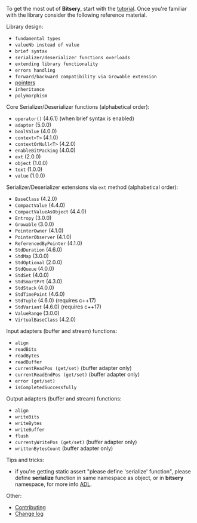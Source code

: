 To get the most out of **Bitsery**, start with the [tutorial](tutorial/README.md).
Once you're familiar with the library consider the following reference material.

Library design:
* `fundamental types`
* `valueNb instead of value`
* `brief syntax`
* `serializer/deserializer functions overloads`
* `extending library functionality`
* `errors handling`
* `forward/backward compatibility via Growable extension`
* [pointers](design/pointers.md)
* `inheritance`
* `polymorphism`


Core Serializer/Deserializer functions (alphabetical order):
* `operator()` (4.6.1) (when brief syntax is enabled)
* `adapter` (5.0.0)
* `boolValue` (4.0.0)
* `context<T>` (4.1.0)
* `contextOrNull<T>` (4.2.0)
* `enableBitPacking` (4.0.0)
* `ext` (2.0.0)
* `object` (1.0.0)
* `text` (1.0.0)
* `value` (1.0.0)

Serializer/Deserializer extensions via `ext` method (alphabetical order):
* `BaseClass` (4.2.0)
* `CompactValue` (4.4.0)
* `CompactValueAsObject` (4.4.0)
* `Entropy` (3.0.0)
* `Growable` (3.0.0)
* `PointerOwner` (4.1.0)
* `PointerObserver` (4.1.0)
* `ReferencedByPointer` (4.1.0)
* `StdDuration` (4.6.0)
* `StdMap` (3.0.0)
* `StdOptional` (2.0.0)
* `StdQueue` (4.0.0)
* `StdSet` (4.0.0)
* `StdSmartPrt` (4.3.0)
* `StdStack` (4.0.0)
* `StdTimePoint` (4.6.0)
* `StdTuple` (4.6.0) (requires c++17)
* `StdVariant` (4.6.0) (requires c++17)
* `ValueRange` (3.0.0)
* `VirtualBaseClass` (4.2.0)

Input adapters (buffer and stream) functions:
* `align`
* `readBits`
* `readBytes`
* `readBuffer`
* `currentReadPos (get/set)` (buffer adapter only)
* `currentReadEndPos (get/set)` (buffer adapter only)
* `error (get/set)`
* `isCompletedSuccessfully`

Output adapters (buffer and stream) functions:
* `align`
* `writeBits`
* `writeBytes`
* `writeBuffer`
* `flush`
* `currentyWritePos (get/set)` (buffer adapter only)
* `writtenBytesCount` (buffer adapter only)


Tips and tricks:
* if you're getting static assert "please define 'serialize' function", please define **serialize** function in same namespace as object, or in **bitsery** namespace, for more info [ADL](https://en.cppreference.com/w/cpp/language/adl).

Other:
* [Contributing](../CONTRIBUTING.md)
* [Change log](../CHANGELOG.md)
